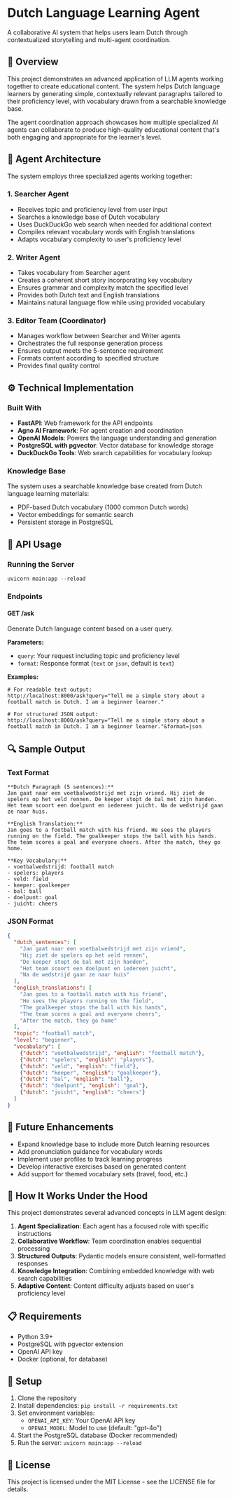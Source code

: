 # Dutch Language Learning Agent

A collaborative AI system that helps users learn Dutch through contextualized storytelling and multi-agent coordination.

## 🌟 Overview

This project demonstrates an advanced application of LLM agents working together to create educational content. The system helps Dutch language learners by generating simple, contextually relevant paragraphs tailored to their proficiency level, with vocabulary drawn from a searchable knowledge base.

The agent coordination approach showcases how multiple specialized AI agents can collaborate to produce high-quality educational content that's both engaging and appropriate for the learner's level.

## 🤖 Agent Architecture

The system employs three specialized agents working together:

### 1. Searcher Agent
- Receives topic and proficiency level from user input
- Searches a knowledge base of Dutch vocabulary
- Uses DuckDuckGo web search when needed for additional context
- Compiles relevant vocabulary words with English translations
- Adapts vocabulary complexity to user's proficiency level

### 2. Writer Agent
- Takes vocabulary from Searcher agent
- Creates a coherent short story incorporating key vocabulary
- Ensures grammar and complexity match the specified level
- Provides both Dutch text and English translations
- Maintains natural language flow while using provided vocabulary

### 3. Editor Team (Coordinator)
- Manages workflow between Searcher and Writer agents
- Orchestrates the full response generation process
- Ensures output meets the 5-sentence requirement
- Formats content according to specified structure
- Provides final quality control

## ⚙️ Technical Implementation

### Built With
- **FastAPI**: Web framework for the API endpoints
- **Agno AI Framework**: For agent creation and coordination
- **OpenAI Models**: Powers the language understanding and generation
- **PostgreSQL with pgvector**: Vector database for knowledge storage
- **DuckDuckGo Tools**: Web search capabilities for vocabulary lookup

### Knowledge Base
The system uses a searchable knowledge base created from Dutch language learning materials:
- PDF-based Dutch vocabulary (1000 common Dutch words)
- Vector embeddings for semantic search
- Persistent storage in PostgreSQL

## 📝 API Usage

### Running the Server
```
uvicorn main:app --reload
```

### Endpoints

#### GET /ask
Generate Dutch language content based on a user query.

**Parameters:**
- `query`: Your request including topic and proficiency level
- `format`: Response format (`text` or `json`, default is `text`)

**Examples:**
```
# For readable text output:
http://localhost:8000/ask?query="Tell me a simple story about a football match in Dutch. I am a beginner learner."

# For structured JSON output:
http://localhost:8000/ask?query="Tell me a simple story about a football match in Dutch. I am a beginner learner."&format=json
```

## 🔍 Sample Output

### Text Format
```
**Dutch Paragraph (5 sentences):**
Jan gaat naar een voetbalwedstrijd met zijn vriend. Hij ziet de spelers op het veld rennen. De keeper stopt de bal met zijn handen. Het team scoort een doelpunt en iedereen juicht. Na de wedstrijd gaan ze naar huis.

**English Translation:**
Jan goes to a football match with his friend. He sees the players running on the field. The goalkeeper stops the ball with his hands. The team scores a goal and everyone cheers. After the match, they go home.

**Key Vocabulary:**
- voetbalwedstrijd: football match
- spelers: players
- veld: field
- keeper: goalkeeper
- bal: ball
- doelpunt: goal
- juicht: cheers
```

### JSON Format
```json
{
  "dutch_sentences": [
    "Jan gaat naar een voetbalwedstrijd met zijn vriend",
    "Hij ziet de spelers op het veld rennen",
    "De keeper stopt de bal met zijn handen",
    "Het team scoort een doelpunt en iedereen juicht",
    "Na de wedstrijd gaan ze naar huis"
  ],
  "english_translations": [
    "Jan goes to a football match with his friend",
    "He sees the players running on the field",
    "The goalkeeper stops the ball with his hands",
    "The team scores a goal and everyone cheers",
    "After the match, they go home"
  ],
  "topic": "football match",
  "level": "beginner",
  "vocabulary": [
    {"dutch": "voetbalwedstrijd", "english": "football match"},
    {"dutch": "spelers", "english": "players"},
    {"dutch": "veld", "english": "field"},
    {"dutch": "keeper", "english": "goalkeeper"},
    {"dutch": "bal", "english": "ball"},
    {"dutch": "doelpunt", "english": "goal"},
    {"dutch": "juicht", "english": "cheers"}
  ]
}
```

## 🚀 Future Enhancements

- Expand knowledge base to include more Dutch learning resources
- Add pronunciation guidance for vocabulary words
- Implement user profiles to track learning progress
- Develop interactive exercises based on generated content
- Add support for themed vocabulary sets (travel, food, etc.)

## 🧩 How It Works Under the Hood

This project demonstrates several advanced concepts in LLM agent design:

1. **Agent Specialization**: Each agent has a focused role with specific instructions
2. **Collaborative Workflow**: Team coordination enables sequential processing
3. **Structured Outputs**: Pydantic models ensure consistent, well-formatted responses
4. **Knowledge Integration**: Combining embedded knowledge with web search capabilities
5. **Adaptive Content**: Content difficulty adjusts based on user's proficiency level

## 📋 Requirements

- Python 3.9+
- PostgreSQL with pgvector extension
- OpenAI API key
- Docker (optional, for database)

## 🔧 Setup

1. Clone the repository
2. Install dependencies: `pip install -r requirements.txt`
3. Set environment variables:
   - `OPENAI_API_KEY`: Your OpenAI API key
   - `OPENAI_MODEL`: Model to use (default: "gpt-4o")
4. Start the PostgreSQL database (Docker recommended)
5. Run the server: `uvicorn main:app --reload`

## 📄 License

This project is licensed under the MIT License - see the LICENSE file for details.